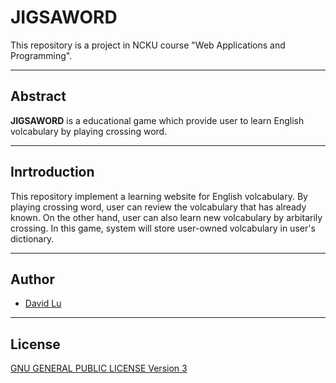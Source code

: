 # JIGSAWORD

This repository is a project in NCKU course "Web Applications and Programming".

---
## Abstract

**JIGSAWORD** is a educational game which provide user to learn English volcabulary by playing crossing word.

---
## Inrtroduction

This repository implement a learning website for English volcabulary. By playing crossing word, user can review the volcabulary that has already known. On the other hand, user can also learn new volcabulary by arbitarily crossing.
In this game, system will store user-owned volcabulary in user's dictionary.

---
## Author

* [David Lu](http://github.com/yungshenglu)

---
## License

[GNU GENERAL PUBLIC LICENSE Version 3](LICENSE)
